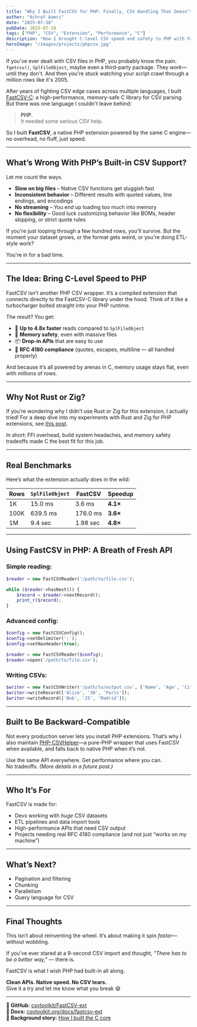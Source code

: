 ```yaml
---
title: "Why I Built FastCSV for PHP: Finally, CSV Handling That Doesn’t Suck"
author: "Achraf Aamri"
date: "2025-07-18"
pubDate: 2025-07-18
tags: ["PHP", "CSV", "Extension", "Performance", "C"]
description: "How I brought C-level CSV speed and safety to PHP with FastCSV, a native extension powered by FastCSV-C. Benchmarks, API, and why PHP’s built-in CSV support just isn’t enough."
heroImage: "/images/projects/phpcsv.jpg"
---
```


If you've ever dealt with CSV files in PHP, you probably know the pain.  
`fgetcsv()`, `SplFileObject`, maybe even a third-party package. They *work*—until they don't. And then you're stuck watching your script crawl through a million rows like it's 2005.

After years of fighting CSV edge cases across multiple languages, I built [FastCSV-C](https://achrafaamri.com/blog/fastcsv-c-library/): a high-performance, memory-safe C library for CSV parsing. But there was one language I couldn't leave behind:

> **PHP.**  
> It needed some serious CSV help.

So I built **FastCSV**, a native PHP extension powered by the same C engine—no overhead, no fluff, just speed.

---

## What’s Wrong With PHP’s Built-in CSV Support?

Let me count the ways.

- **Slow on big files** – Native CSV functions get sluggish fast
- **Inconsistent behavior** – Different results with quoted values, line endings, and encodings
- **No streaming** – You end up loading too much into memory
- **No flexibility** – Good luck customizing behavior like BOMs, header skipping, or strict quote rules

If you're just looping through a few hundred rows, you'll survive. But the moment your dataset grows, or the format gets weird, or you're doing ETL-style work?

You're in for a bad time.

---

## The Idea: Bring C-Level Speed to PHP

FastCSV isn’t another PHP CSV wrapper. It’s a compiled extension that connects directly to the FastCSV-C library under the hood. Think of it like a turbocharger bolted straight into your PHP runtime.

The result? You get:
- 🚀 **Up to 4.8x faster** reads compared to `SplFileObject`
- 🧠 **Memory safety**, even with massive files
- 📦 **Drop-in APIs** that are easy to use
- 📜 **RFC 4180 compliance** (quotes, escapes, multiline — all handled properly)

And because it’s all powered by arenas in C, memory usage stays flat, even with millions of rows.

---

## Why Not Rust or Zig?

If you’re wondering why I didn’t use Rust or Zig for this extension, I actually tried! For a deep dive into my experiments with Rust and Zig for PHP extensions, see [this post](https://achrafaamri.com/blog/php-extension-in-rust-or-zig/).

In short: FFI overhead, build system headaches, and memory safety tradeoffs made C the best fit for this job.

---

## Real Benchmarks

Here’s what the extension actually does in the wild:

| Rows       | `SplFileObject` | FastCSV | Speedup |
|------------|-----------------|---------|---------|
| 1K         | 15.0 ms         | 3.6 ms  | **4.1×** |
| 100K       | 639.5 ms        | 176.0 ms | **3.6×** |
| 1M         | 9.4 sec         | 1.98 sec | **4.8×** |

---

## Using FastCSV in PHP: A Breath of Fresh API

### Simple reading:
```php
$reader = new FastCSVReader('/path/to/file.csv');

while ($reader->hasNext()) {
    $record = $reader->nextRecord();
    print_r($record);
}
```

### Advanced config:
```php
$config = new FastCSVConfig();
$config->setDelimiter(';');
$config->setHasHeader(true);

$reader = new FastCSVReader($config);
$reader->open('/path/to/file.csv');
```

### Writing CSVs:
```php
$writer = new FastCSVWriter('/path/to/output.csv', ['Name', 'Age', 'City']);
$writer->writeRecord(['Alice', '30', 'Paris']);
$writer->writeRecord(['Bob', '25', 'Madrid']);
```

---

## Built to Be Backward-Compatible

Not every production server lets you install PHP extensions. That’s why I also maintain [PHP-CSVHelper](https://github.com/csvtoolkit/PHP-CSVHelper)—a pure-PHP wrapper that uses FastCSV when available, and falls back to native PHP when it’s not.

Use the same API everywhere. Get performance where you can.  
No tradeoffs. *(More details in a future post.)*

---

## Who It’s For

FastCSV is made for:
- Devs working with *huge* CSV datasets
- ETL pipelines and data import tools
- High-performance APIs that need CSV output
- Projects needing real RFC 4180 compliance (and not just “works on my machine”)

---

## What’s Next?

- Pagination and filtering
- Chunking
- Parallelism
- Query language for CSV

---

## Final Thoughts

This isn’t about reinventing the wheel. It’s about making it spin *faster*—without wobbling.

If you’ve ever stared at a 9-second CSV import and thought, *"There has to be a better way,"* — there is.

FastCSV is what I wish PHP had built-in all along.

**Clean APIs. Native speed. No CSV tears.**  
Give it a try and let me know what you break 😄

---

**🔗 GitHub:** [csvtoolkit/FastCSV-ext](https://github.com/csvtoolkit/FastCSV-ext)  
**📖 Docs:** [csvtoolkit.org/docs/fastcsv-ext](http://csvtoolkit.org/docs/fastcsv-ext)  
**🧠 Background story:** [How I built the C core](https://achrafaamri.com/blog/fastcsv-c-library/)
